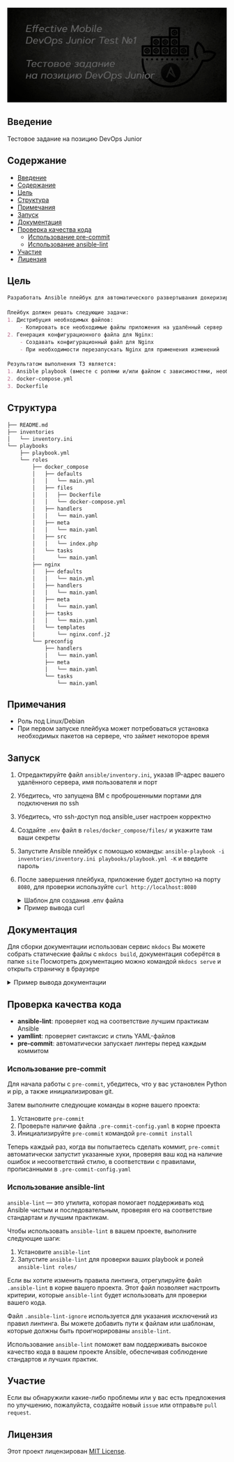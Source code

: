 ![Docs](pictures/poster.png)

## Введение
Тестовое задание на позицию DevOps Junior


## Содержание
- [Введение](#введение)
- [Содержание](#содержание)
- [Цель](#цель)
- [Структура](#структура)
- [Примечания](#примечания)
- [Запуск](#запуск)
- [Документация](#документация)
- [Проверка качества кода](#проверка-качества-кода)
	- [Использование pre-commit](#использование-pre-commit)
	- [Использование ansible-lint](#использование-ansible-lint)
- [Участие](#участие)
- [Лицензия](#лицензия)


## Цель
```markdown
Разработать Ansible плейбук для автоматического развертывания докеризированного веб-приложения, состоящего из **Nginx, PHP и MySQL**, на удалённом сервере с использованием `docker-compose.yml`.

Плейбук должен решать следующие задачи:
1. Дистрибуция необходимых файлов:
	- Копировать все необходимые файлы приложения на удалённый сервер
2. Генерация конфигурационного файла для Nginx:
	- Создавать конфигурационный файл для Nginx
	- При необходимости перезапускать Nginx для применения изменений

Результатом выполнения ТЗ является:
1. Ansible playbook (вместе с ролями и/или файлом с зависимостями, необходимыми шаблонами)
2. docker-compose.yml
3. Dockerfile
```


## Структура
```text
├── README.md
├── inventories
│   └── inventory.ini
└── playbooks
    ├── playbook.yml
    └── roles
        ├── docker_compose
        │   ├── defaults
        │   │   └── main.yml
        │   ├── files
        │   │   ├── Dockerfile
        │   │   └── docker-compose.yml
        │   ├── handlers
        │   │   └── main.yaml
        │   ├── meta
        │   │   └── main.yaml
        │   ├── src
        │   │   └── index.php
        │   └── tasks
        │       └── main.yaml
        ├── nginx
        │   ├── defaults
        │   │   └── main.yml
        │   ├── handlers
        │   │   └── main.yaml
        │   ├── meta
        │   │   └── main.yaml
        │   ├── tasks
        │   │   └── main.yaml
        │   └── templates
        │       └── nginx.conf.j2
        └── preconfig
            ├── handlers
            │   └── main.yaml
            ├── meta
            │   └── main.yaml
            └── tasks
                └── main.yaml
```

## Примечания
- Роль под Linux/Debian
- При первом запуске плейбука может потребоваться установка необходимых пакетов на сервере, что займет некоторое время


## Запуск
1. Отредактируйте файл `ansible/inventory.ini`, указав IP-адрес вашего удалённого сервера, имя пользователя и порт
2. Убедитесь, что запущена ВМ c проброшенными портами для подключения по ssh
3. Убедитесь, что ssh-доступ под ansible_user настроен корректно
4. Создайте `.env` файл в `roles/docker_compose/files/` и укажите там ваши секреты
5. Запустите Ansible плейбук с помощью команды: `ansible-playbook -i inventories/inventory.ini playbooks/playbook.yml -K` и введите пароль
6. После завершения плейбука, приложение будет доступно на порту `8080`, для проверки используйте `curl http://localhost:8080`

	<details>
	<summary>Шаблон для создания .env файла</summary>
	</p>

	```
	MYSQL_ROOT_PASSWORD=
	MYSQL_DATABASE=
	```
	</p>
	</details>

	<details>
	<summary>Пример вывода curl</summary>
	</p>

	```bash
	~$ curl http://localhost:8080
	<p>Сегодня 01-10-2024 02:17:20</p>
	<h1>Тут может быть ваша реклама</h1>
	```
	</p>
	</details>


## Документация
Для сборки документации использован сервис `mkdocs`
Вы можете собрать статические файлы c `mkdocs build`, документация соберётся в папке `site`
Посмотреть документацию можно командой `mkdocs serve` и открыть страничку в браузере
<details>
<summary>Пример вывода документации</summary>
</p>

![Docs](pictures/doc_review.png)

</p>
</details>


## Проверка качества кода
- **ansible-lint**: проверяет код на соответствие лучшим практикам Ansible
- **yamllint**: проверяет синтаксис и стиль YAML-файлов
- **pre-commit**: автоматически запускает линтеры перед каждым коммитом

### Использование pre-commit
Для начала работы с `pre-commit`, убедитесь, что у вас установлен Python и pip, а также инициализирован git.

Затем выполните следующие команды в корне вашего проекта:
1. Установите `pre-commit`
2. Проверьте наличие файла `.pre-commit-config.yaml` в корне проекта
3. Инициализируйте `pre-commit` командой `pre-commit install`

Теперь каждый раз, когда вы попытаетесь сделать коммит, `pre-commit` автоматически запустит указанные хуки, проверяя ваш код на наличие ошибок и несоответствий стилю, в соответствии с правилами, прописанными в `.pre-commit-config.yaml`


### Использование ansible-lint
`ansible-lint` — это утилита, которая помогает поддерживать код Ansible чистым и последовательным, проверяя его на соответствие стандартам и лучшим практикам.

Чтобы использовать `ansible-lint` в вашем проекте, выполните следующие шаги:
1. Установите `ansible-lint`
2. Запустите `ansible-lint` для проверки ваших playbook и ролей `ansible-lint roles/`

Если вы хотите изменить правила линтинга, отрегулируйте файл `.ansible-lint` в корне вашего проекта. Этот файл позволяет настроить критерии, которые `ansible-lint` будет использовать для проверки вашего кода.

Файл `.ansible-lint-ignore` используется для указания исключений из правил линтинга. Вы можете добавить пути к файлам или шаблонам, которые должны быть проигнорированы `ansible-lint`.

Использование `ansible-lint` поможет вам поддерживать высокое качество кода в вашем проекте Ansible, обеспечивая соблюдение стандартов и лучших практик.


## Участие
Если вы обнаружили какие-либо проблемы или у вас есть предложения по улучшению, пожалуйста, создайте новый `issue` или отправьте `pull request`.


## Лицензия
Этот проект лицензирован [MIT License](LICENSE).
